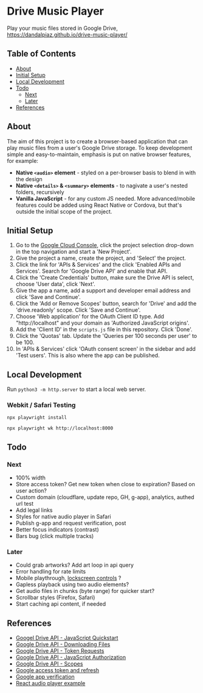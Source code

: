 
# Drive Music Player

Play your music files stored in Google Drive, https://dandalpiaz.github.io/drive-music-player/

## Table of Contents

- [About](#about)
- [Initial Setup](#initial-setup)
- [Local Development](#local-development)
- [Todo](#todo)
    - [Next](#next)
    - [Later](#later)
- [References](#references)

## About

The aim of this project is to create a browser-based application that can play music files from a user's Google Drive storage. To keep development simple and easy-to-maintain, emphasis is put on native browser features, for example:

- **Native `<audio>` element** - styled on a per-browser basis to blend in with the design
- **Native `<details>` & `<summary>` elements** - to nagivate a user's nested folders, recursively
- **Vanilla JavaScript** - for any custom JS needed. More advanced/mobile features could be added using React Native or Cordova, but that's outside the initial scope of the project.

## Initial Setup

1. Go to the [Google Cloud Console](https://console.cloud.google.com/), click the project selection drop-down in the top navigation and start a 'New Project'.
2. Give the project a name, create the project, and 'Select' the project. 
3. Click the link for 'APIs & Services' and the click 'Enabled APIs and Services'. Search for 'Google Drive API' and enable that API.
4. Click the 'Create Credentials' button, make sure the Drive API is select, choose 'User data', click 'Next'. 
5. Give the app a name, add a support and developer email address and click 'Save and Continue'. 
6. Click the 'Add or Remove Scopes' button, search for 'Drive' and add the 'drive.readonly' scope. Click 'Save and Continue'.
7. Choose 'Web application' for the OAuth Client ID type. Add "http://localhost" and your domain as 'Authorized JavaScript origins'.
8. Add the 'Client ID' in the `scripts.js` file in this repository. Click 'Done'.
9. Click the 'Quotas' tab. Update the 'Queries per 100 seconds per user' to be 100.
10. In 'APIs & Services' click 'OAuth consent screen' in the sidebar and add 'Test users'. This is also where the app can be published.

## Local Development

Run `python3 -m http.server` to start a local web server. 

### Webkit / Safari Testing

```
npx playwright install

npx playwright wk http://localhost:8000
```

## Todo

### Next

- 100% width
- Store access token? Get new token when close to expiration? Based on user action?
- Custom domain (cloudflare, update repo, GH, g-app), analytics, authed url test
- Add legal links
- Styles for native audio player in Safari
- Publish g-app and request verification, post
- Better focus indicators (contrast)
- Bars bug (click multiple tracks)

### Later

- Could grab artworks? Add art loop in api query
- Error handling for rate limits
- Mobile playthrough, [lockscreen controls](https://web.dev/media-session/) ?
- Gapless playback using two audio elements?
- Get audio files in chunks (byte range) for quicker start?
- Scrollbar styles (Firefox, Safari)
- Start caching api content, if needed

## References

- [Googel Drive API - JavaScript Quickstart](https://developers.google.com/drive/api/quickstart/js)
- [Google Drive API - Downloading Files](https://developers.google.com/drive/api/v3/manage-downloads)
- [Google Drive API - Token Requests](https://developers.google.com/identity/oauth2/web/guides/use-token-model)
- [Google Drive API - JavaScript Authorization](https://developers.google.com/identity/oauth2/web/reference/js-reference)
- [Google Drive API - Scopes](https://developers.google.com/drive/api/guides/api-specific-auth)
- [Google access token and refresh](https://stackoverflow.com/questions/72855090/google-oauth-session-lost-after-page-reload-javascript)
- [Google app verification](https://support.google.com/cloud/answer/13463073)
- [React audio player example](https://codesandbox.io/s/react-w877cp)

